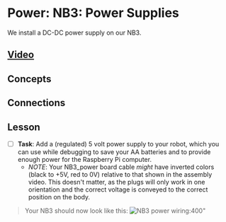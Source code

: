 # Power: NB3: Power Supplies
We install a DC-DC power supply on our NB3.

## [Video](https://vimeo.com/1005162740)

## Concepts

## Connections

## Lesson

- [ ] **Task**: Add a (regulated) 5 volt power supply to your robot, which you can use while debugging to save your AA batteries and to provide enough power for the Raspberry Pi computer.
    - *NOTE*: Your NB3_power board cable *might* have inverted colors (black to +5V, red to 0V) relative to that shown in the assembly video. This doesn't matter, as the plugs will only work in one orientation and the correct voltage is conveyed to the correct position on the body.
> Your NB3 should now look like this: ![NB3 power wiring:400](../../../boxes/power/_data/images/NB3_power_wiring.png)"
